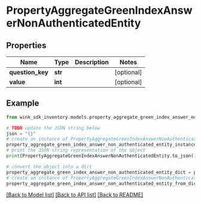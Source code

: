 # PropertyAggregateGreenIndexAnswerNonAuthenticatedEntity


## Properties

Name | Type | Description | Notes
------------ | ------------- | ------------- | -------------
**question_key** | **str** |  | [optional] 
**value** | **int** |  | [optional] 

## Example

```python
from wink_sdk_inventory.models.property_aggregate_green_index_answer_non_authenticated_entity import PropertyAggregateGreenIndexAnswerNonAuthenticatedEntity

# TODO update the JSON string below
json = "{}"
# create an instance of PropertyAggregateGreenIndexAnswerNonAuthenticatedEntity from a JSON string
property_aggregate_green_index_answer_non_authenticated_entity_instance = PropertyAggregateGreenIndexAnswerNonAuthenticatedEntity.from_json(json)
# print the JSON string representation of the object
print(PropertyAggregateGreenIndexAnswerNonAuthenticatedEntity.to_json())

# convert the object into a dict
property_aggregate_green_index_answer_non_authenticated_entity_dict = property_aggregate_green_index_answer_non_authenticated_entity_instance.to_dict()
# create an instance of PropertyAggregateGreenIndexAnswerNonAuthenticatedEntity from a dict
property_aggregate_green_index_answer_non_authenticated_entity_from_dict = PropertyAggregateGreenIndexAnswerNonAuthenticatedEntity.from_dict(property_aggregate_green_index_answer_non_authenticated_entity_dict)
```
[[Back to Model list]](../README.md#documentation-for-models) [[Back to API list]](../README.md#documentation-for-api-endpoints) [[Back to README]](../README.md)


